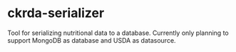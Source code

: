 # ckrda-serializer

Tool for serializing nutritional data to a database.
Currently only planning to support MongoDB as database and USDA as datasource.